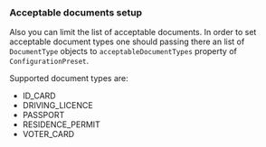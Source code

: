 ### Acceptable documents setup

Also you can limit the list of acceptable documents. In order to set acceptable document types one should passing there an list of `DocumentType` objects to `acceptableDocumentTypes` property of `ConfigurationPreset`.

Supported document types are:

-  ID_CARD
- DRIVING_LICENCE
- PASSPORT
- RESIDENCE_PERMIT
- VOTER_CARD